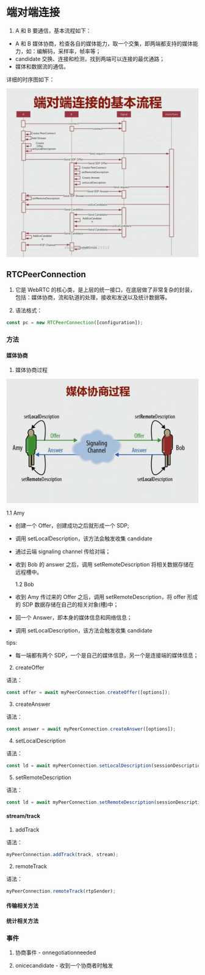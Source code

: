 # 端对端连接

1. A 和 B 要通信，基本流程如下：

- A 和 B 媒体协商，检查各自的媒体能力，取一个交集，即两端都支持的媒体能力，如：编解码，采样率，帧率等；
- candidate 交换、连接和检测，找到两端可以连接的最优通路；
- 媒体和数据流的通信。

详细的时序图如下：

![p2p-process](../assets/images/p2p-process.jpg)

## RTCPeerConnection

1. 它是 WebRTC 的核心类，是上层的统一接口，在底层做了非常复杂的封装，包括：媒体协商，流和轨道的处理，接收和发送以及统计数据等。

2. 语法格式：

```ts
const pc = new RTCPeerConnection([configuration]);
```

### 方法

#### 媒体协商

1. 媒体协商过程

![media-consultation](../assets/images/media-consultation.jpg)

1.1 Amy

- 创建一个 Offer，创建成功之后就形成一个 SDP;
- 调用 setLocalDescription，该方法会触发收集 candidate
- 通过云端 signaling channel 传给对端；

- 收到 Bob 的 answer 之后，调用 setRemoteDescription 将相关数据存储在远程槽中。

  1.2 Bob

- 收到 Amy 传过来的 Offer 之后，调用 setRemoteDescription，将 offer 形成的 SDP 数据存储在自己的相关对象(槽)中；
- 回一个 Answer，即本身的媒体信息和网络信息；
- 调用 setLocalDescription，该方法会触发收集 candidate

tips:

- 每一端都有两个 SDP，一个是自己的媒体信息，另一个是连接端的媒体信息；

2. createOffer

语法：

```js
const offer = await myPeerConnection.createOffer([options]);
```

3. createAnswer

语法：

```js
const answer = await myPeerConnection.createAnswer([options]);
```

4. setLocalDescription

语法：

```js
const ld = await myPeerConnection.setLocalDescription(sessionDescription);
```

5. setRemoteDescription

语法：

```js
const ld = await myPeerConnection.setRemoteDescription(sessionDescription);
```

#### stream/track

1. addTrack

语法：

```js
myPeerConnection.addTrack(track, stream);
```

2. remoteTrack

语法：

```js
myPeerConnection.remoteTrack(rtpSender);
```

#### 传输相关方法

#### 统计相关方法

### 事件

1. 协商事件 - onnegotiationneeded

2. onicecandidate - 收到一个协商者时触发
